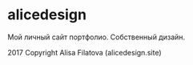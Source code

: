 # alicedesign

Мой личный сайт портфолио. Собственный дизайн.

2017 Copyright Alisa Filatova (alicedesign.site)
